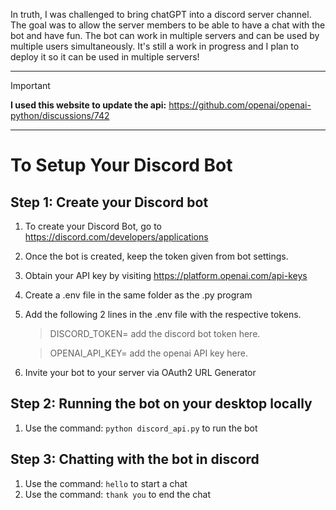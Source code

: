 
 In truth, I was challenged to bring chatGPT into a discord server channel.
 The goal was to allow the server members to be able to have a chat with the bot and have fun.
 The bot can work in multiple servers and can be used by multiple users simultaneously.
 It's still a work in progress and I plan to deploy it so it can be used in multiple servers!

---
> [!IMPORTANT]
> **I used this website to update the api:**
> https://github.com/openai/openai-python/discussions/742

---
# To Setup Your Discord Bot
## Step 1: Create your Discord bot

1. To create your Discord Bot, go to https://discord.com/developers/applications
2. Once the bot is created, keep the token given from bot settings.
3. Obtain your API key by visiting https://platform.openai.com/api-keys
4. Create a .env file in the same folder as the .py program
5. Add the following 2 lines in the .env file with the respective tokens.
   > DISCORD_TOKEN= add the discord bot token here.

   > OPENAI_API_KEY= add the openai API key here.
6. Invite your bot to your server via OAuth2 URL Generator

## Step 2: Running the bot on your desktop locally
1. Use the command: `python discord_api.py` to run the bot


## Step 3: Chatting with the bot in discord
1. Use the command: `hello` to start a chat
2. Use the command: `thank you` to end the chat